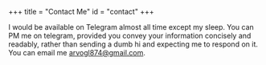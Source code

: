 +++
title = "Contact Me"
id = "contact"
+++

I would be available on Telegram almost all time except my sleep. You can PM me on telegram, provided you convey your information concisely and readably, rather than sending a dumb hi and expecting me to respond on it. You can email me arvogl874@gmail.com.
